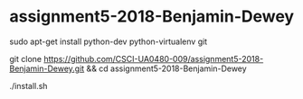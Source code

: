 # assignment5-2018-Benjamin-Dewey

sudo apt-get install python-dev python-virtualenv git

git clone https://github.com/CSCI-UA0480-009/assignment5-2018-Benjamin-Dewey.git && cd assignment5-2018-Benjamin-Dewey

./install.sh
